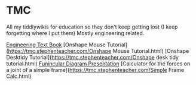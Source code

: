 # TMC

All my tiddlywikis for education so they don't keep getting lost
(I keep forgetting where I put them)
Mostly engineering related.

[Engineering Text Book](https://tmc.stephenteacher.com/txtbook.html)
[Onshape Mouse Tutorial](https://tmc.stephenteacher.com/Onshape Mouse Tutorial.html)
[Onshape Desktidy Tutorial](https://tmc.stephenteacher.com/Onshape desk tidy tutorial.html)
[Funincular Diagram Presentation](https://tmc.stephenteacher.com/howtoFunincular.html)
[Calculator for the forces on a joint of a simple frame](https://tmc.stephenteacher.com/Simple Frame Calc.html)
